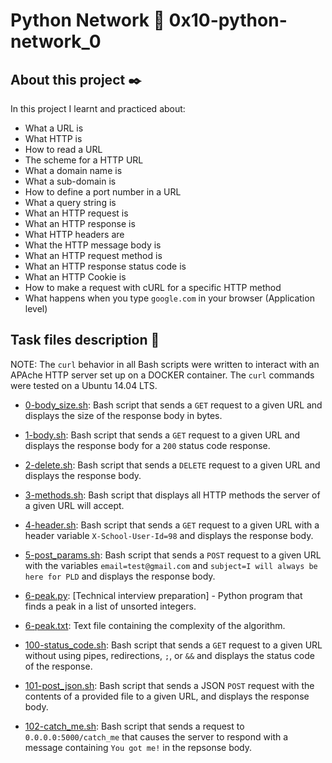 # Python Network :page_with_curl: 0x10-python-network_0

## About this project :black_nib:

In this project I learnt and practiced about:

* What a URL is
* What HTTP is
* How to read a URL
* The scheme for a HTTP URL
* What a domain name is
* What a sub-domain is
* How to define a port number in a URL
* What a query string is
* What an HTTP request is
* What an HTTP response is
* What HTTP headers are
* What the HTTP message body is
* What an HTTP request method is
* What an HTTP response status code is
* What an HTTP Cookie is
* How to make a request with cURL for a specific HTTP method
* What happens when you type `google.com` in your browser (Application level)

## Task files description :card_index:

NOTE: The `curl` behavior in all Bash scripts were written to interact with an APAche HTTP
server set up on a DOCKER container. The `curl` commands were tested on a Ubuntu 14.04 LTS.

* [0-body_size.sh](./0-body_size.sh): Bash script that sends a `GET` request to
  a given URL and displays the size of the response body in bytes.

* [1-body.sh](./1-body.sh): Bash script that sends a `GET` request to a given
  URL and displays the response body for a `200` status code response.

* [2-delete.sh](./2-delete.sh): Bash script that sends a `DELETE` request to
  a given URL and displays the response body.

* [3-methods.sh](./3-methods.sh): Bash script that displays all HTTP methods
  the server of a given URL will accept.

* [4-header.sh](./4-header.sh): Bash script that sends a `GET` request to a
  given URL with a header variable `X-School-User-Id=98` and displays
  the response body.

* [5-post_params.sh](./5-post_params.sh): Bash script that sends a `POST`
  request to a given URL with the variables `email=test@gmail.com` and
  `subject=I will always be here for PLD` and displays the response body.

* [6-peak.py](./6-peak.py): [Technical interview preparation] - Python
  program that finds a peak in a list of unsorted integers.
* [6-peak.txt](./6-peak.txt): Text file containing the complexity of the
  algorithm.

* [100-status_code.sh](./100-status_code.sh): Bash script that sends a `GET`
  request to a given URL without using pipes, redirections, `;`, or `&&` and
  displays the status code of the response.

* [101-post_json.sh](./101-post_json.sh): Bash script that sends a JSON `POST`
  request with the contents of a provided file to a given URL, and displays the
  response body.

* [102-catch_me.sh](./102-catch_me.sh): Bash script that sends a request to
  `0.0.0.0:5000/catch_me` that causes the server to respond with a message
  containing `You got me!` in the repsonse body.
